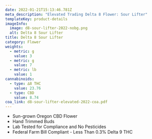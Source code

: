 ```yaml
---
date: 2022-01-21T15:13:46.781Z
meta_description: "Elevated Trading Delta 8 Flower: Sour Lifter"
templateKey: product-details
imageInfo:
  image: d8-sour-lifter-2022-nobg.png
  alt: Delta 8 Sour Lifter
title: Delta 8 Sour Lifter
category: Flower
weights:
  - metric: g
    value: 3
  - metric: g
    value: 7
  - metric: lb
    value: 1
cannabinoids:
  - type: ∆8 THC
    value: 23.76
  - type: CBD
    value: 8.74
coa_link: d8-sour-lifter-elevated-2022-coa.pdf
---
```



* Sun-grown Oregon CBD Flower
* Hand Trimmed Buds
* Lab Tested for Compliance and No Pesticides
* Federal Farm Bill Compliant - Less Than 0.3% Delta 9 THC